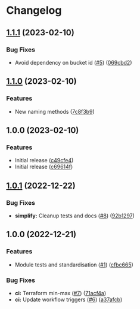 # Changelog

## [1.1.1](https://github.com/cloudandthings/terraform-aws-s3-bucket/compare/v1.1.0...v1.1.1) (2023-02-10)


### Bug Fixes

* Avoid dependency on bucket id ([#5](https://github.com/cloudandthings/terraform-aws-s3-bucket/issues/5)) ([069cbd2](https://github.com/cloudandthings/terraform-aws-s3-bucket/commit/069cbd229a13845a0ad06bb04b1277a8fd7e38bd))

## [1.1.0](https://github.com/cloudandthings/terraform-aws-s3-bucket/compare/v1.0.0...v1.1.0) (2023-02-10)


### Features

* New naming methods ([7c8f3b9](https://github.com/cloudandthings/terraform-aws-s3-bucket/commit/7c8f3b9fb282d4d748cb1576ff1e86f5fcc43a54))

## 1.0.0 (2023-02-10)


### Features

* Initial release ([c49cfe4](https://github.com/cloudandthings/terraform-aws-s3-bucket/commit/c49cfe4c567cfd69282296dcc1ebca3689bcbaeb))
* Initial release ([c69614f](https://github.com/cloudandthings/terraform-aws-s3-bucket/commit/c69614fd11182d9a0e59c0b8d121028dcd424d76))

## [1.0.1](https://github.com/cloudandthings/terraform-aws-template/compare/v1.0.0...v1.0.1) (2022-12-22)


### Bug Fixes

* **simplify:** Cleanup tests and docs ([#8](https://github.com/cloudandthings/terraform-aws-template/issues/8)) ([92b1297](https://github.com/cloudandthings/terraform-aws-template/commit/92b1297fe8f9f202ba6fc80875f4f64c090c32e1))

## 1.0.0 (2022-12-21)


### Features

* Module tests and standardisation  ([#1](https://github.com/cloudandthings/terraform-aws-template/issues/1)) ([cfbc665](https://github.com/cloudandthings/terraform-aws-template/commit/cfbc6653f103118764e99bc98a0f70ea42098338))


### Bug Fixes

* **ci:** Terraform min-max ([#7](https://github.com/cloudandthings/terraform-aws-template/issues/7)) ([71acf4a](https://github.com/cloudandthings/terraform-aws-template/commit/71acf4a932b5a210217279265bc707e29711620d))
* **ci:** Update workflow triggers ([#6](https://github.com/cloudandthings/terraform-aws-template/issues/6)) ([a37afcb](https://github.com/cloudandthings/terraform-aws-template/commit/a37afcbaa54e3c6918d5206694844eb25f87930c))
